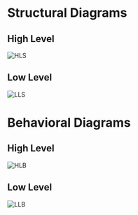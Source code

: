 # Structural Diagrams
## High Level
![HLS](https://user-images.githubusercontent.com/98841253/157863574-6555b2d2-ebdd-4463-9187-f3a52eca44eb.JPG)

## Low Level
![LLS](https://user-images.githubusercontent.com/98841253/157891282-8c92c340-9c9e-4c4f-98c1-cf1cc36b482f.JPG)


# Behavioral Diagrams
## High Level
![HLB](https://user-images.githubusercontent.com/98841253/157862365-6c23b39b-13b5-4802-9f99-9aa2b0f856ae.JPG)

## Low Level
![LLB](https://user-images.githubusercontent.com/98841253/157862650-a73cc404-3b57-46f3-98cc-588ee795d012.JPG)



